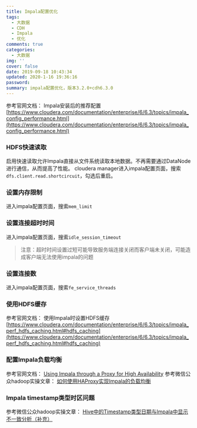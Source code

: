 ```yaml
---
title: Impala配置优化
tags:
  - 大数据
  - CDH
  - Impala
  - 优化
comments: true
categories:
  - 大数据
img: ''
cover: false
date: 2019-09-18 10:43:34
updated: 2020-1-16 19:36:16
password:
summary: impala配置优化，版本3.2.0+cdh6.3.0
---
```

参考官网文档：
Impala安装后的推荐配置[https://www.cloudera.com/documentation/enterprise/6/6.3/topics/impala_config_performance.html](https://www.cloudera.com/documentation/enterprise/6/6.3/topics/impala_config_performance.html)

### HDFS快速读取
启用快速读取允许Impala直接从文件系统读取本地数据。不再需要通过DataNode进行通信，从而提高了性能。
cloudera manager进入impala配置页面，搜索`dfs.client.read.shortcircuit`，勾选后重启。

### 设置内存限制
进入impala配置页面，搜索`mem_limit`

### 设置连接超时时间
进入impala配置页面，搜索`idle_session_timeout`
> 注意：超时时间设置过短可能导致服务端连接关闭而客户端未关闭，可能造成客户端无法使用impala的问题

### 设置连接数
进入impala配置页面，搜索`fe_service_threads`

### 使用HDFS缓存
参考官网文档：
使用Impala时设置HDFS缓存[https://www.cloudera.com/documentation/enterprise/6/6.3/topics/impala_perf_hdfs_caching.html#hdfs_caching](https://www.cloudera.com/documentation/enterprise/6/6.3/topics/impala_perf_hdfs_caching.html#hdfs_caching)

### 配置Impala负载均衡
参考官网文档：
[Using Impala through a Proxy for High Availability](https://docs.cloudera.com/documentation/enterprise/6/6.3/topics/impala_proxy.html)
参考微信公众hadoop实操文章：
[如何使用HAProxy实现Impala的负载均衡](https://mp.weixin.qq.com/s/LX4PTr4XcZEOwjZRytroCQ)

### Impala timestamp类型时区问题
参考微信公众hadoop实操文章：
[Hive中的Timestamp类型日期与Impala中显示不一致分析（补充）](https://cloud.tencent.com/developer/article/1078478)